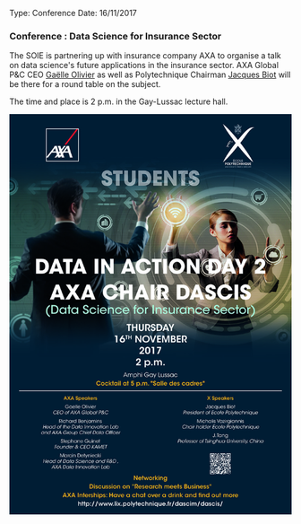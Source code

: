 Type:           Conference
Date:           16/11/2017

### Conference : Data Science for Insurance Sector ###

The SOIE is partnering up with insurance company AXA to organise a talk on data science's future applications in the insurance sector. AXA Global P&C CEO [Gaëlle Olivier](https://www.axa.com/en/about-us/profile/olivier-gaelle) as well as Polytechnique Chairman [Jacques Biot](https://www.polytechnique.edu/fr/gouvernance) will be there for a round table on the subject.

The time and place is 2 p.m. in the Gay-Lussac lecture hall.

<img src="/static/images/A5-Data-Science.jpg">
